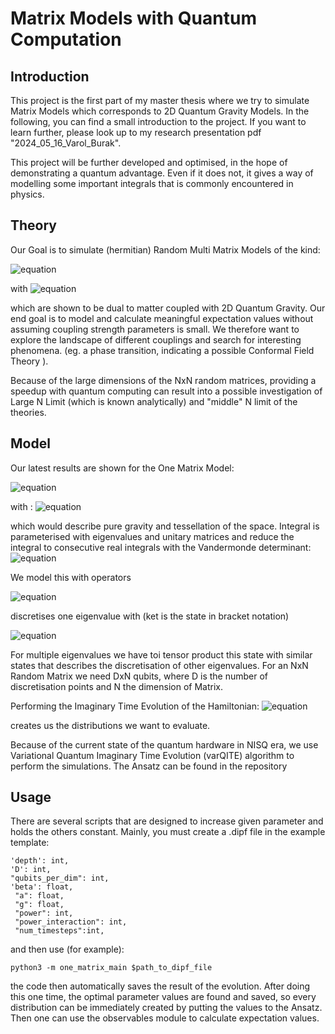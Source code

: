 # Matrix Models with Quantum Computation
## Introduction

This project is the first part of my master thesis where we try to simulate Matrix Models which corresponds to 2D Quantum Gravity Models. In the following, you can find a small introduction to the project. If you want to learn further, please look up to my research presentation pdf "2024_05_16_Varol_Burak". 
  
  This project will be further developed and optimised, in the hope of demonstrating a quantum advantage. Even if it does not, it gives a way of modelling some important integrals that is commonly encountered in physics.

## Theory

Our Goal is to simulate (hermitian) Random Multi Matrix Models of the kind:

![equation](https://latex.codecogs.com/svg.image?e^Z=\int\prod_{\alpha=1}^{\nu-1}dM^{(\alpha)}e^{-Tr[V(M^{(\alpha)})]})

with 
![equation](https://latex.codecogs.com/svg.image?V(M^{(\alpha)})=\sum_{\alpha=1}^{\nu-1}V_{\alpha}M^{(\alpha)}-\sum_{\alpha=1}^{\nu-2}c_{\alpha}M^{(\alpha)}M^{(\alpha&plus;1)})

which are shown to be dual to matter coupled with 2D Quantum Gravity. Our end goal is to model and calculate meaningful expectation values without assuming coupling strength parameters is small. We therefore want to explore the landscape of different couplings and search for interesting phenomena. (eg. a phase transition, indicating a possible Conformal Field Theory ).

Because of the large dimensions of the NxN random matrices, providing a speedup with quantum computing can result into a possible investigation of Large N Limit (which is known analytically) and "middle" N limit of the theories.

## Model 

Our latest results are shown for the One Matrix Model:

![equation](https://latex.codecogs.com/svg.image?&space;Z=\int&space;dM\exp{-tr(V(M))})

with :
![equation](https://latex.codecogs.com/svg.image?V(M)=M^2&plus;\sum_{k\geq&space;3}\alpha_k&space;M^k)

which would describe pure gravity and tessellation of the space. Integral is  parameterised  with eigenvalues and unitary matrices and reduce the integral to consecutive real integrals with the Vandermonde determinant: 
![equation](https://latex.codecogs.com/svg.image?Z=\int\prod_i^N&space;d\lambda_i\Delta(\Lambda)^2\exp{(-\sum_i&space;V(\lambda_i))})

We model this with operators

![equation](https://latex.codecogs.com/svg.image?\begin{align*}\lambda&=\sigma_z^{\pm}\sum_{m=0}^\infty\lambda_m&space;2^{m}\quad\text{with}\quad\lambda_m:=\frac{1-\sigma_z^{(m)}}{2}\\hat{x}_\lambda&=a\left(\frac{1}{2}\sigma_{z}^{(\pm)}&plus;\lambda\right)\end{align*})

discretises one eigenvalue with (ket is the state in bracket notation)

![equation](https://latex.codecogs.com/svg.image?ket({\pm\lambda})=ket({\lambda_\pm,\lambda_0,\lambda_1,\lambda_2,\dots}))

For multiple eigenvalues we have toi tensor product this state with similar states that describes the discretisation of other eigenvalues. For an NxN Random Matrix we need DxN qubits, where D is the number of discretisation points and N the dimension of Matrix.

Performing the Imaginary Time Evolution of the Hamiltonian:
![equation](https://latex.codecogs.com/svg.image?H=\sum_{i=0}^{N-1}1^{\otimes&space;i}\otimes&space;V(\hat{x}_\lambda)\otimes&space;1^{\otimes((N-1)-i)})

creates us the distributions we want to evaluate. 

Because of the current state of the quantum hardware in NISQ era, we use Variational Quantum Imaginary Time Evolution (varQITE) algorithm to perform the simulations. The Ansatz can be found in the repository 








## Usage

There are several scripts that are designed to increase given parameter and holds the others constant. Mainly, you must create a .dipf file in the example template:

    'depth': int,
    'D': int,
    "qubits_per_dim": int,
    'beta': float,
     "a": float,
     "g": float,
     "power": int,
     "power_interaction": int,
     "num_timesteps":int,
and then use (for example):

    python3 -m one_matrix_main $path_to_dipf_file

the code then automatically saves the result of the evolution. After doing this one time, the optimal parameter values are found and saved, so every distribution can be immediately created by putting the values to the Ansatz. Then one can use the observables module to calculate expectation values. 
